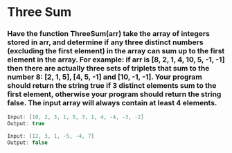 # Three Sum

### Have the function ThreeSum(arr) take the array of integers stored in arr, and determine if any three distinct numbers (excluding the first element) in the array can sum up to the first element in the array. For example: if arr is [8, 2, 1, 4, 10, 5, -1, -1] then there are actually three sets of triplets that sum to the number 8: [2, 1, 5], [4, 5, -1] and [10, -1, -1]. Your program should return the string true if 3 distinct elements sum to the first element, otherwise your program should return the string false. The input array will always contain at least 4 elements.

```java
Input: [10, 2, 3, 1, 5, 3, 1, 4, -4, -3, -2]
Output: true

Input: [12, 3, 1, -5, -4, 7]
Output: false
```
